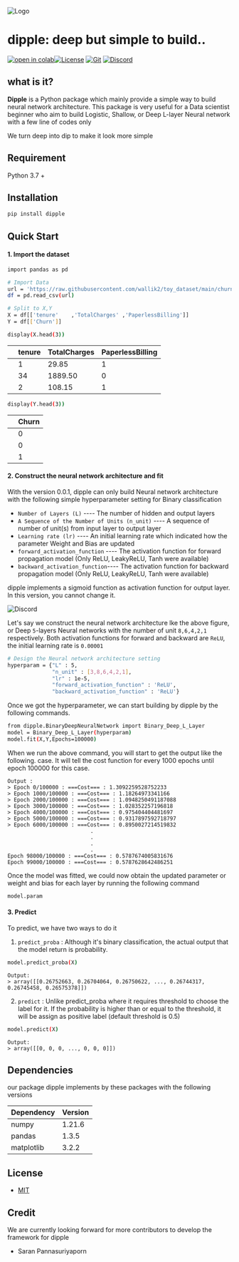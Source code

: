 
![Logo](https://github.com/wallik2/dipple/blob/main/logo.jpg?raw=true)

# dipple: deep but simple to build..

[![open in colab](https://colab.research.google.com/drive/10sAWJLvfVhRlqUv6rcrtGPzZLcG_qce4?usp=sharing)](https://colab.research.google.com/github/wallik2/PoissonProcess/blob/master/Poisson_process.ipynb)[![License](https://img.shields.io/badge/license-MIT-green)](https://github.com/wallik2/dipple/blob/main/LICENSE) [![Git](https://img.shields.io/github/forks/wallik2/dipple)](https://github.com/wallik2/dipple) [![Discord](https://img.shields.io/discord/911220061287616594)](https://discord.gg/XS8Znh7HPs) 

## what is it?
<b>Dipple</b> is a Python package which mainly provide a simple way to build neural network architecture. This package is very useful for a Data scientist beginner who aim to build Logistic, Shallow, or Deep L-layer Neural network with a few line of codes only

We turn deep into dip to make it look more simple

## Requirement
Python 3.7 +

## Installation
```sh
pip install dipple
```

## Quick Start

#### 1. Import the dataset

```sh
import pandas as pd

# Import Data
url = 'https://raw.githubusercontent.com/wallik2/toy_dataset/main/churn_small3.csv'
df = pd.read_csv(url)

# Split to X,Y
X = df[['tenure'	,'TotalCharges'	,'PaperlessBilling']]
Y = df[['Churn']]
```

```sh
display(X.head(3))
```
|    | tenure | TotalCharges | PaperlessBilling |
| ------ | ------ | ------ | ------ |
| | 1 | 29.85 | 1 |
| | 34 | 1889.50 | 0 |
| | 2 | 108.15 | 1 |


```sh
display(Y.head(3))
```
| | Churn | 
| ------ | ------ |
| | 0 |
| | 0 |
| | 1 |

#### 2. Construct the neural network architecture and fit

With the version 0.0.1, dipple can only build Neural network architecture with the following simple hyperparameter setting for Binary classification

- `Number of Layers (L)` ---- The number of hidden and output layers 
- `A Sequence of the Number of Units (n_unit)` ---- A sequence of number of unit(s) from input layer to output layer
- `Learning rate (lr)` ---- An initial learning rate which indicated how the parameter Weight and Bias are updated
- `forward_activation_function` ---- The activation function for forward propagation model (Only ReLU, LeakyReLU, Tanh were available)
- `backward_activation_function`---- The activation function for backward propagation model (Only ReLU, LeakyReLU, Tanh were available)

dipple implements a sigmoid function as activation function for output layer. In this version, you cannot change it.


![Discord](https://i.ibb.co/HDGJbKJ/ss.png)

Let's say we construct the neural network architecture lke the above figure, or Deep `5`-layers Neural networks with the number of unit `8,6,4,2,1` respectively. Both activation functions for forward and backward are `ReLU`, the initial learning rate is `0.00001`
```sh
# Design the Neural network architecture setting
hyperparam = {"L" : 5,
              "n_unit" : [3,8,6,4,2,1],
              "lr" : 1e-5,
              "forward_activation_function" : 'ReLU',
              "backward_activation_function" : 'ReLU'}
```

Once we got the hyperparameter, we can start building by dipple by the following commands. 
```sh
from dipple.BinaryDeepNeuralNetwork import Binary_Deep_L_Layer
model = Binary_Deep_L_Layer(hyperparam)
model.fit(X,Y,Epochs=100000)
```

When we run the above command, you will start to get the output like the following.  case. It will tell the cost function for every 1000 epochs until epoch 100000 for this case.

```
Output : 
> Epoch 0/100000 : ===Cost=== : 1.3092259528752233
> Epoch 1000/100000 : ===Cost=== : 1.18264973341166
> Epoch 2000/100000 : ===Cost=== : 1.0948250491187088
> Epoch 3000/100000 : ===Cost=== : 1.028352257196818
> Epoch 4000/100000 : ===Cost=== : 0.975404404481697
> Epoch 5000/100000 : ===Cost=== : 0.9317897592718797
> Epoch 6000/100000 : ===Cost=== : 0.8950027214519832
                          .
                          .
                          .
                          .
Epoch 98000/100000 : ===Cost=== : 0.5787674005831676
Epoch 99000/100000 : ===Cost=== : 0.5787628642486251
```


Once the model was fitted, we could now obtain the updated parameter or weight and bias for each layer by running the following command

```sh
model.param
```

#### 3. Predict 
To predict, we have two ways to do it
1. ```predict_proba``` : Although it's binary classification, the actual output that the model return is probability.
```sh
model.predict_proba(X)
```
```
Output:
> array([[0.26752663, 0.26704064, 0.26750622, ..., 0.26744317, 0.26745458, 0.26575378]])
```

2. ```predict``` : Unlike predict_proba where it requires threshold to choose the label for it. If the probability is higher than or equal to the threshold, it will be assign as positive label (default threshold is 0.5)

```sh
model.predict(X)
```
```
Output:
> array([[0, 0, 0, ..., 0, 0, 0]])
```

## Dependencies
our package dipple implements by these packages with the following versions

| Dependency | Version |
| ------ | ------ |
| numpy | 1.21.6 |
| pandas | 1.3.5 |
| matplotlib | 3.2.2 |



## License

- [MIT]


   [MIT]: <https://github.com/wallik2/dipple/blob/main/LICENSE>

## Credit

We are currently looking forward for more contributors to develop the framework for dipple

- Saran Pannasuriyaporn